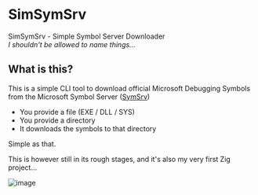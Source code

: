 # SimSymSrv
SimSymSrv - Simple Symbol Server Downloader <br>
_I shouldn't be allowed to name things..._

## What is this?
This is a simple CLI tool to download official Microsoft Debugging Symbols from the Microsoft Symbol Server ([SymSrv](https://msdl.microsoft.com/download/symbols))

- You provide a file (EXE / DLL / SYS)
- You provide a directory
- It downloads the symbols to that directory

Simple as that.

This is however still in its rough stages, and it's also my very first Zig project...

![image](https://github.com/user-attachments/assets/9a6cfee3-5b68-45d9-93a0-5c910b0ee106)
